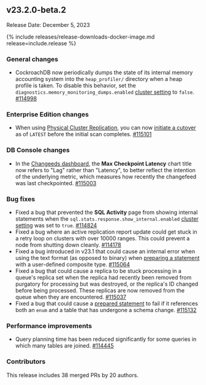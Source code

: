 ## v23.2.0-beta.2

Release Date: December 5, 2023

{% include releases/release-downloads-docker-image.md release=include.release %}

<h3 id="v23-2-0-beta-2-general-changes">General changes</h3>

- CockroachDB now periodically dumps the state of its internal memory accounting system into the `heap_profiler/` directory when a heap profile is taken. To disable this behavior, set the `diagnostics.memory_monitoring_dumps.enabled` [cluster setting](https://cockroachlabs.com/docs/v23.2/cluster-settings) to `false`. [#114998][#114998]

<h3 id="v23-2-0-beta-2-enterprise-edition-changes">Enterprise Edition changes</h3>

- When using [Physical Cluster Replication](https://cockroachlabs.com/docs/v23.2/physical-cluster-replication-overview), you can now [initiate a cutover](https://cockroachlabs.com/docs/v23.2/cutover-replication) as of `LATEST` before the initial scan completes. [#115101][#115101]

<h3 id="v23-2-0-beta-2-db-console-changes">DB Console changes</h3>

- In the [Changeeds dashboard](https://www.cockroachlabs.com/docs/v23.2/ui-cdc-dashboard), the **Max Checkpoint Latency** chart title now refers to "Lag" rather than "Latency", to better reflect the intention of the underlying metric, which measures how recently the changefeed was last checkpointed. [#115003][#115003]

<h3 id="v23-2-0-beta-2-bug-fixes">Bug fixes</h3>

- Fixed a bug that prevented the **SQL Activity** page from showing internal statements when the `sql.stats.response.show_internal.enabled` [cluster setting](https://cockroachlabs.com/docs/v23.2/cluster-settings) was set to `true`. [#114824][#114824]
- Fixed a bug where an active replication report update could get stuck in a retry loop on clusters with over 10000 ranges. This could prevent a node from shutting down cleanly. [#114178][#114178]
- Fixed a bug introduced in v23.1 that could cause an internal error when using the text format (as opposed to binary) when [preparing a statement](https://www.cockroachlabs.com/docs/v23.2/sql-grammar#prepare_stmt) with a user-defined composite type. [#115064][#115064]
- Fixed a bug that could cause a replica to be stuck processing in a queue's replica set when the replica had recently been removed from purgatory for processing but was destroyed, or the replica's ID changed before being processed. These replicas are now removed from the queue when they are encountered. [#115037][#115037]
- Fixed a bug that could cause a [prepared statement](https://www.cockroachlabs.com/docs/v23.2/sql-grammar#prepare_stmt) to fail if it references both an `enum` and a table that has undergone a schema change. [#115132][#115132]

<h3 id="v23-2-0-beta-2-performance-improvements">Performance improvements</h3>

- Query planning time has been reduced significantly for some queries in which many tables are joined. [#114445][#114445]

<div class="release-note-contributors" markdown="1">

<h3 id="v23-2-0-beta-2-contributors">Contributors</h3>

This release includes 38 merged PRs by 20 authors.

</div>

[#114178]: https://github.com/cockroachdb/cockroach/pull/114178
[#114445]: https://github.com/cockroachdb/cockroach/pull/114445
[#114824]: https://github.com/cockroachdb/cockroach/pull/114824
[#114998]: https://github.com/cockroachdb/cockroach/pull/114998
[#115003]: https://github.com/cockroachdb/cockroach/pull/115003
[#115037]: https://github.com/cockroachdb/cockroach/pull/115037
[#115064]: https://github.com/cockroachdb/cockroach/pull/115064
[#115101]: https://github.com/cockroachdb/cockroach/pull/115101
[#115132]: https://github.com/cockroachdb/cockroach/pull/115132
[#115145]: https://github.com/cockroachdb/cockroach/pull/115145
[#115181]: https://github.com/cockroachdb/cockroach/pull/115181
